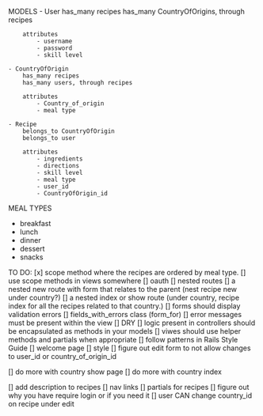 MODELS
    - User
        has_many recipes
        has_many CountryOfOrigins, through recipes

        attributes
            - username
            - password
            - skill level

    - CountryOfOrigin
        has_many recipes
        has_many users, through recipes

        attributes
            - Country_of_origin
            - meal type

    - Recipe
        belongs_to CountryOfOrigin
        belongs_to user

        attributes
            - ingredients
            - directions
            - skill level
            - meal type
            - user_id
            - CountryOfOrigin_id

MEAL TYPES 
- breakfast
- lunch
- dinner
- dessert
- snacks


TO DO:
[x] scope method where the recipes are ordered by meal type.
[] use scope methods in views somewhere
[] oauth
[] nested routes
    [] a nested new route with form that relates to the parent (nest recipe new under country?)
    [] a nested index or show route (under country, recipe index for all the recipes related to that country.)
[] forms should display validation errors
    [] fields_with_errors class (form_for)
    [] error messages must be present within the view
[] DRY
    [] logic present in controllers should be encapsulated as methods in your models
    [] viwes should use helper methods and partials when appropriate
    [] follow patterns in Rails Style Guide
[] welcome page
[] style
[] figure out edit form to not allow changes to user_id or country_of_origin_id

[] do more with country show page
[] do more with country index

[] add description to recipes 
[] nav links
[] partials for recipes
[] figure out why you have require login or if you need it
[] user CAN change country_id on recipe under edit

    